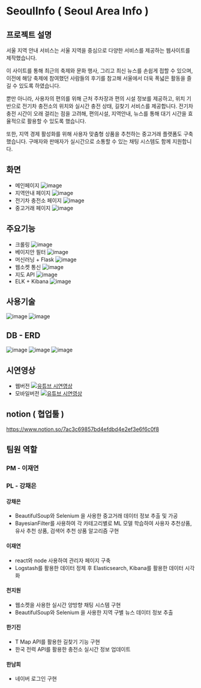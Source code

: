 # SeoulInfo ( Seoul Area Info )
## 프로젝트 설명
서울 지역 안내 서비스는
서울 지역을 중심으로 다양한 서비스를 제공하는 웹사이트를 제작했습니다.

이 사이트를 통해 최근의 축제와 문화 행사, 
그리고 최신 뉴스를 손쉽게 접할 수 있으며, 
이전에 해당 축제에 참여했던 사람들의 후기를 참고해 
서울에서 더욱 폭넓은 활동을 즐길 수 있도록 하였습니다.

뿐만 아니라, 사용자의 편의를 위해 근처 주차장과 편의 시설 정보를 제공하고,
위치 기반으로 전기차 충전소의 위치와 실시간 충전 상태, 길찾기 서비스를 제공합니다. 
전기차 충전 시간이 오래 걸리는 점을 고려해, 편의시설, 지역안내, 뉴스를 통해
대기 시간을 효율적으로 활용할 수 있도록 했습니다.

또한, 지역 경제 활성화를 위해 사용자 맞춤형 상품을 추천하는 중고거래 플랫폼도 구축했습니다.
구매자와 판매자가 실시간으로 소통할 수 있는 채팅 시스템도 함께 지원합니다.

## 화면 
- 메인페이지
![image](https://github.com/user-attachments/assets/db51a620-345b-4e87-a08a-936cda956a08)
- 지역안내 페이지
![image](https://github.com/user-attachments/assets/169b035d-133e-4b77-9724-54a551ff44ef)
- 전기차 충전소 페이지
![image](https://github.com/user-attachments/assets/eea13b32-0a81-4102-9ea6-919608c1524a)
- 중고거래 페이지
![image](https://github.com/user-attachments/assets/5a6c1cbb-d83f-4b73-8905-c0754f35d6a2)

## 주요기능
- 크롤링
![image](https://github.com/user-attachments/assets/e9fc25c7-a752-4aee-b1b9-9ded2137c9c9)
- 베이지안 필터
![image](https://github.com/user-attachments/assets/2c323c66-a371-4a7d-bbdb-35b607abab7e)
- 머신러닝 + Flask
![image](https://github.com/user-attachments/assets/03598b47-1120-4409-bc49-acbfd4cee4db)
- 웹소켓 통신
![image](https://github.com/user-attachments/assets/c0fc70f6-b48d-400c-9093-7a788babfa18)
- 지도 API 
![image](https://github.com/user-attachments/assets/c94db30a-2d87-474b-9b72-637ee168dbef)
- ELK + Kibana
![image](https://github.com/user-attachments/assets/bc81e184-00b6-4934-bce3-dd3ae34ef026)


## 사용기술
![image](https://github.com/user-attachments/assets/c1c05e52-64c5-4cc6-bcc0-608b089bc269)
![image](https://github.com/user-attachments/assets/f44bf0a7-b2d8-4012-b8ec-14c208e4ec20)

## DB - ERD
![image](https://github.com/user-attachments/assets/0149be72-e49a-4567-ad88-fc304331edef)
![image](https://github.com/user-attachments/assets/b63e8d2b-ad82-414d-ba9e-95d94be0786a)
![image](https://github.com/user-attachments/assets/0a297607-052d-4ad6-bdac-23994886aaf1)

## 시연영상
- 웹버전
[![유튜브 시연영상](https://github.com/user-attachments/assets/70dac0f8-e09e-403a-b197-be859ee4d0c4)](https://www.youtube.com/watch?v=hYL68JBf-s8)
- 모바일버전
[![유튜브 시연영상](https://github.com/user-attachments/assets/26dbe43e-f4c2-450f-a957-517f434af721)](https://www.youtube.com/watch?v=xDBnuexwwJc)

## notion ( 협업툴 )
https://www.notion.so/7ac3c69857bd4efdbd4e2ef3e6f6c0f8

## 팀원 역할
### PM - 이재연
### PL - 강채은

#### 강채은
- BeautifulSoup와 Selenium 을 사용한 중고거래 데이터 정보 추출 및 가공
- BayesianFilter를 사용하여 각 카테고리별로 ML 모델 학습하여
 사용자 추천상품, 유사 추천 상품, 검색어 추천 상품 알고리즘 구현

#### 이재연 
- react와 node 사용하여 관리자 페이지 구축
- Logstash를 활용한 데이터 정제 후 Elasticsearch, Kibana를 활용한 데이터 시각화 

#### 천지원
- 웹소켓을 사용한 실시간 양방향 채팅 시스템 구현
- BeautifulSoup와 Selenium 을 사용한 지역 구별 뉴스 데이터 정보 추출
  
#### 한기진
- T Map API를 활용한 길찾기 기능 구현
- 한국 전력 API를 활용한 충전소 실시간 정보 업데이트

#### 한남희
- 네이버 로그인 구현
